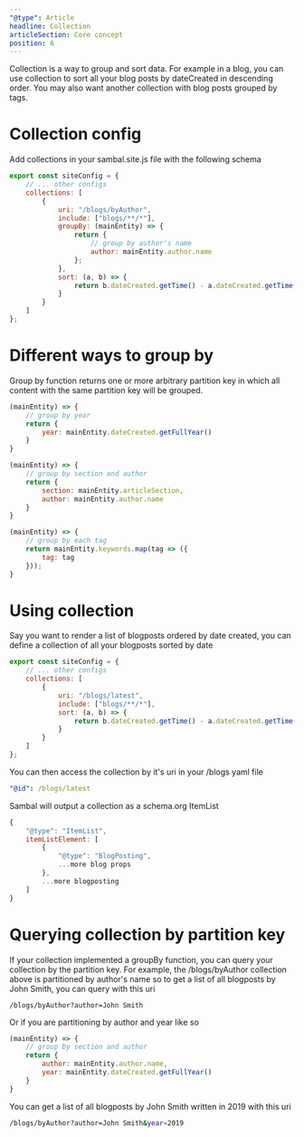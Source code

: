 ```yaml
---
"@type": Article
headline: Collection
articleSection: Core concept
position: 6
---
```


Collection is a way to group and sort data.  For example in a blog, you can use collection to sort all your blog posts by dateCreated in descending order.  You may also want another collection with blog posts grouped by tags.

# Collection config

Add collections in your sambal.site.js file with the following schema

```js
export const siteConfig = {
    // ... other configs
    collections: [
        {
            uri: "/blogs/byAuthor",                                          // REQUIRED - collection uri
            include: ["blogs/**/*"],                                         // REQUIRED - Globs to match uris
            groupBy: (mainEntity) => {                                       // OPTIONAL - Group by partition key
                return {
                    // group by author's name
                    author: mainEntity.author.name
                };
            },
            sort: (a, b) => {                                                // OPTIONAL - Sort
                return b.dateCreated.getTime() - a.dateCreated.getTime();
            }
        }
    ]
};
```

# Different ways to group by

Group by function returns one or more arbitrary partition key in which all content with the same partition key will be grouped.

```js
(mainEntity) => {
    // group by year
    return {
        year: mainEntity.dateCreated.getFullYear()
    }
}

(mainEntity) => {
    // group by section and author
    return {
        section: mainEntity.articleSection,
        author: mainEntity.author.name
    }
}

(mainEntity) => {
    // group by each tag
    return mainEntity.keywords.map(tag => ({
        tag: tag
    }));
}
```

# Using collection

Say you want to render a list of blogposts ordered by date created, you can define a collection of all your blogposts sorted by date

```js
export const siteConfig = {
    // ... other configs
    collections: [
        {
            uri: "/blogs/latest",
            include: ["blogs/**/*"],
            sort: (a, b) => {
                return b.dateCreated.getTime() - a.dateCreated.getTime();
            }
        }
    ]
};
```

You can then access the collection by it's uri in your /blogs yaml file

```yml
"@id": /blogs/latest
```

Sambal will output a collection as a schema.org ItemList

```js
{
    "@type": "ItemList",
    itemListElement: [
        {
            "@type": "BlogPosting",
            ...more blog props
        },
        ...more blogposting
    ]
}
```

# Querying collection by partition key

If your collection implemented a groupBy function, you can query your collection by the partition key.  For example, the /blogs/byAuthor collection above is partitioned by author's name so to get a list of all blogposts by John Smith, you can query with this uri

```text
/blogs/byAuthor?author=John Smith
```

Or if you are partitioning by author and year like so

```js
(mainEntity) => {
    // group by section and author
    return {
        author: mainEntity.author.name,
        year: mainEntity.dateCreated.getFullYear()
    }
}
```

You can get a list of all blogposts by John Smith written in 2019 with this uri

```sh
/blogs/byAuthor?author=John Smith&year=2019
```
